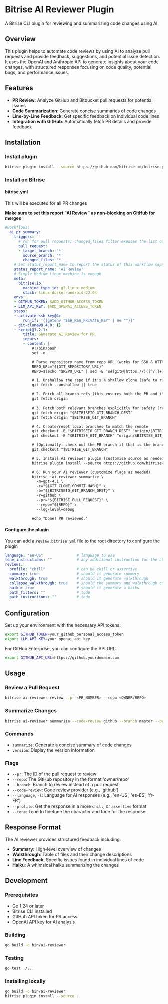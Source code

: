 # Bitrise AI Reviewer Plugin

A Bitrise CLI plugin for reviewing and summarizing code changes using AI.

## Overview

This plugin helps to automate code reviews by using AI to analyze pull requests and provide feedback, suggestions, and potential issue detection. It uses the OpenAI and Anthropic API to generate insights about your code changes, with structured responses focusing on code quality, potential bugs, and performance issues.

## Features

- **PR Review**: Analyze GitHub and Bitbucket pull requests for potential issues
- **Code Summarization**: Generate concise summaries of code changes
- **Line-by-Line Feedback**: Get specific feedback on individual code lines
- **Integration with GitHub**: Automatically fetch PR details and provide feedback

## Installation

### Install plugin

```bash
bitrise plugin install --source https://github.com/bitrise-io/bitrise-plugins-ai-reviewer
```

### Install on Bitrise

#### bitrise.yml

This will be executed for all PR changes

**Make sure to set this report "AI Review" as non-blocking on GitHub for merges**

```yml
#workflows:
  ai_pr_summary:
    triggers:
      # run for pull requests; changed_files filter exposes the list of changed files
      pull_request:
      - target_branch: '*'
        source_branch: '*'
        changed_files: '*'
    # Set status_report_name to report the status of this workflow separately.
    status_report_name: 'AI Review'
    # Simple Medium Linux machine is enough
    meta:
      bitrise.io:
        machine_type_id: g2.linux.medium
        stack: linux-docker-android-22.04
    envs:
    - GITHUB_TOKEN: $ADD_GITHUB_ACCESS_TOKEN
    - LLM_API_KEY: $ADD_OPENAI_ACCESS_TOKEN
    steps:
    - activate-ssh-key@4:
        run_if: '{{getenv "SSH_RSA_PRIVATE_KEY" | ne ""}}'
    - git-clone@8.4.0: {}
    - script@1.2.1:
        title: Generate AI Review for PR
        inputs:
        - content: |-            
            #!/bin/bash
            set -e

            # Parse repository name from repo URL (works for SSH & HTTPS)
            REPO_URL="${GIT_REPOSITORY_URL}"
            REPO=$(echo "$REPO_URL" | sed -E 's#(git@|https://)([^/:]+)[/:]([^/]+)/([^.]+)(\.git)?#\3/\4#')

            # 1. Unshallow the repo if it's a shallow clone (safe to run even if already full)
            git fetch --unshallow || true

            # 2. Fetch all branch refs (this ensures both the PR and the target/destination branch are present)
            git fetch origin

            # 3. Fetch both relevant branches explicitly for safety (redundant but safe)
            git fetch origin "$BITRISEIO_GIT_BRANCH_DEST"
            git fetch origin "$BITRISE_GIT_BRANCH"

            # 4. Create/reset local branches to match the remote
            git checkout -B "$BITRISEIO_GIT_BRANCH_DEST" "origin/$BITRISEIO_GIT_BRANCH_DEST"
            git checkout -B "$BITRISE_GIT_BRANCH" "origin/$BITRISE_GIT_BRANCH"

            # (Optionally: check out the PR branch if that is the branch you want to analyze)
            git checkout "$BITRISE_GIT_BRANCH"

            # 5. Install AI reviewer plugin (customize source as needed)
            bitrise plugin install --source https://github.com/bitrise-io/bitrise-plugins-ai-reviewer.git

            # 6. Run your AI reviewer (customize flags as needed)
            bitrise :ai-reviewer summarize \
              -m=gpt-4.1 \
              -c="${GIT_CLONE_COMMIT_HASH}" \
              -b="${BITRISEIO_GIT_BRANCH_DEST}" \
              -r=github \
              --pr="${BITRISE_PULL_REQUEST}" \
              --repo="${REPO}" \
              --log-level=debug

            echo "Done! PR reviewed."
```

#### Configure the plugin

You can add a `review.bitrise.yml` file to the root directory to configure the plugin

```yml
language: "en-US"               # language to use
tone_instructions: ""           # any additional instruction for the LLM on how to respond
reviews:
  profile: "chill"              # can be chill or assertive
  summary: true                 # should it generate summary
  walkthrough: true             # should it generate walkthrough
  collapse_walkthrough: true    # should the summary and walkthrough collapsed
  haiku: true                   # should it generate a haiku
  path_filters: ""              # todo
  path_instructions: ""         # todo
```

## Configuration

Set up your environment with the necessary API tokens:

```bash
export GITHUB_TOKEN=your_github_personal_access_token
export LLM_API_KEY=your_openai_api_key
```

For GitHub Enterprise, you can configure the API URL:

```bash
export GITHUB_API_URL=https://github.yourdomain.com
```

## Usage

### Review a Pull Request

```bash
bitrise ai-reviewer review --pr <PR_NUMBER> --repo <OWNER/REPO>
```

### Summarize Changes

```bash
bitrise ai-reviewer summarize --code-review github --branch master --pr <PR_NUMBER> --repo <OWNER/REPO> 
```

### Commands

- `summarize`: Generate a concise summary of code changes
- `version`: Display the version information

### Flags

- `--pr`: The ID of the pull request to review
- `--repo`: The GitHub repository in the format 'owner/repo'
- `--branch`: Branch to review instead of a pull request
- `--code-review`: Code review provider (e.g., 'github')
- `--language`, `-l`: Language for AI responses (e.g., 'en-US', 'es-ES', 'fr-FR')
- `--profile`: Get the response in a more `chill`, or `assertive` format
- `--tone`: Tone to finetune the character and tone for the response

## Response Format

The AI reviewer provides structured feedback including:

- **Summary**: High-level overview of changes
- **Walkthrough**: Table of files and their change descriptions
- **Line Feedback**: Specific issues found in individual lines of code
- **Haiku**: A whimsical haiku summarizing the changes

## Development

### Prerequisites

- Go 1.24 or later
- Bitrise CLI installed
- GitHub API token for PR access
- OpenAI API key for AI analysis

### Building

```bash
go build -o bin/ai-reviewer
```

### Testing

```bash
go test ./...
```

### Installing locally

```bash
go build -o bin/ai-reviewer
bitrise plugin install --source .
```
